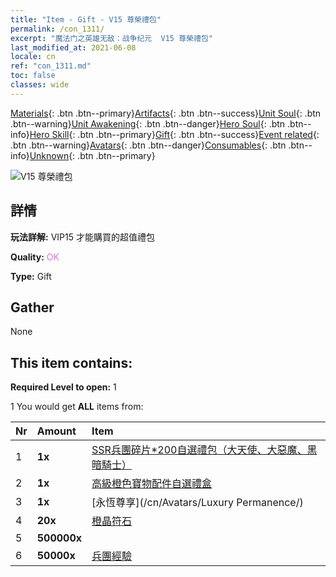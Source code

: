 ```yaml
---
title: "Item - Gift - V15 尊榮禮包"
permalink: /con_1311/
excerpt: "魔法门之英雄无敌：战争纪元  V15 尊榮禮包"
last_modified_at: 2021-06-08
locale: cn
ref: "con_1311.md"
toc: false
classes: wide
---
```

 [Materials](/ItemsCN/){: .btn .btn--primary}[Artifacts](/ItemsCN/Artifacts/){: .btn .btn--success}[Unit Soul](/ItemsCN/UnitSoul/){: .btn .btn--warning}[Unit Awakening](/ItemsCN/UnitAwakening/){: .btn .btn--danger}[Hero Soul](/ItemsCN/HeroSoul/){: .btn .btn--info}[Hero Skill](/ItemsCN/HeroSkill/){: .btn .btn--primary}[Gift](/ItemsCN/Gift/){: .btn .btn--success}[Event related](/ItemsCN/Events/){: .btn .btn--warning}[Avatars](/ItemsCN/Avatars/){: .btn .btn--danger}[Consumables](/ItemsCN/Consumables/){: .btn .btn--info}[Unknown](/ItemsCN/Unknown/){: .btn .btn--primary}

 ![V15 尊榮禮包](/images/t/i_905015.png)

## 詳情
 **玩法詳解:** VIP15 才能購買的超值禮包

 **Quality:** <span style="color: #DA70D6">OK</span>

 **Type:** Gift

## Gather

  None

## This item contains:

 **Required Level to open:** 1

 1 You would get **ALL** items  from:

  | Nr | Amount |     Item    |
  |:---|:-------|:------------|
  | 1 |  **1x** | [SSR兵團碎片*200自選禮包（大天使、大惡魔、黑暗騎士）](/cn/Items/con_1323/) |  | 
  | 2 |  **1x** | [高級橙色寶物配件自選禮盒](/cn/Items/con_1315/) |  | 
  | 3 |  **1x** | [永恆尊享](/cn/Avatars/Luxury Permanence/) |  | 
  | 4 |  **20x** | [橙晶符石](/cn/Items/con_730/) |  | 
  | 5 |  **500000x** | <i class="fas fa-coins"/> |  | 
  | 6 |  **50000x** | [兵團經驗](/cn/Items/con_902/) |  | 
